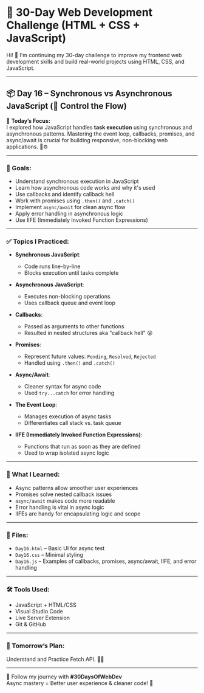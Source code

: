 # 🚀 30-Day Web Development Challenge (HTML + CSS + JavaScript)

Hi! 👋 I'm continuing my 30-day challenge to improve my frontend web development skills and build real-world projects using HTML, CSS, and JavaScript.

---

## 📦 Day 16 – Synchronous vs Asynchronous JavaScript (🔁 Control the Flow)

📌 **Today’s Focus:**  
I explored how JavaScript handles **task execution** using synchronous and asynchronous patterns. Mastering the event loop, callbacks, promises, and async/await is crucial for building responsive, non-blocking web applications. 🧠⚙️

---

### 🎯 Goals:
- Understand synchronous execution in JavaScript  
- Learn how asynchronous code works and why it's used  
- Use callbacks and identify callback hell  
- Work with promises using `.then()` and `.catch()`  
- Implement `async/await` for clean async flow  
- Apply error handling in asynchronous logic  
- Use IIFE (Immediately Invoked Function Expressions)

---

### ✅ Topics I Practiced:

- **Synchronous JavaScript**:  
  - Code runs line-by-line  
  - Blocks execution until tasks complete

- **Asynchronous JavaScript**:  
  - Executes non-blocking operations  
  - Uses callback queue and event loop

- **Callbacks**:  
  - Passed as arguments to other functions  
  - Resulted in nested structures aka "callback hell" 😵

- **Promises**:  
  - Represent future values: `Pending`, `Resolved`, `Rejected`  
  - Handled using `.then()` and `.catch()`

- **Async/Await**:  
  - Cleaner syntax for async code  
  - Used `try...catch` for error handling

- **The Event Loop**:  
  - Manages execution of async tasks  
  - Differentiates call stack vs. task queue

- **IIFE (Immediately Invoked Function Expressions)**:  
  - Functions that run as soon as they are defined  
  - Used to wrap isolated async logic

---

### 🧠 What I Learned:
- Async patterns allow smoother user experiences  
- Promises solve nested callback issues  
- `async/await` makes code more readable  
- Error handling is vital in async logic  
- IIFEs are handy for encapsulating logic and scope

---

### 📁 Files:
- `Day16.html` – Basic UI for async test  
- `Day16.css` – Minimal styling  
- `Day16.js` – Examples of callbacks, promises, async/await, IIFE, and error handling  

---

### 🛠️ Tools Used:
- JavaScript + HTML/CSS  
- Visual Studio Code  
- Live Server Extension  
- Git & GitHub  

---

### 📌 Tomorrow’s Plan:
Understand and Practice Fetch API. 🧩🎨

---

🔖 Follow my journey with **#30DaysOfWebDev**  
Async mastery = Better user experience & cleaner code! 🚀  
